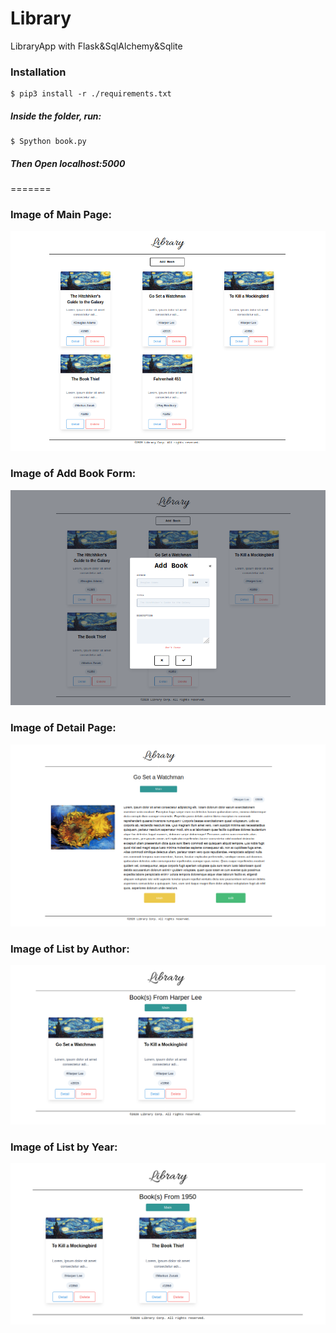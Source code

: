 # Library
LibraryApp with Flask&amp;SqlAlchemy&amp;Sqlite


### Installation
```
$ pip3 install -r ./requirements.txt
```
##### Inside the folder, run:
```
$ Spython book.py
```
##### Then Open *localhost:5000*
=======


### Image of Main Page:

![alt text](https://github.com/emrdagkusu/library/blob/master/projectImages/index.png)

### Image of Add Book Form:

![alt text](https://github.com/emrdagkusu/library/blob/master/projectImages/addBook.png)

### Image of Detail Page:

![alt text](https://github.com/emrdagkusu/library/blob/master/projectImages/detail.png)

### Image of List by Author:

![alt text](https://github.com/emrdagkusu/library/blob/master/projectImages/author.png)

### Image of List by Year:

![alt text](https://github.com/emrdagkusu/library/blob/master/projectImages/year.png)
